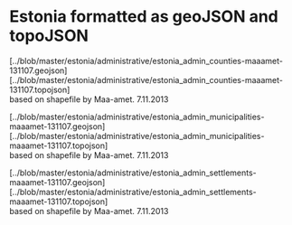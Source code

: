 # Estonia formatted as geoJSON and topoJSON

[../blob/master/estonia/administrative/estonia_admin_counties-maaamet-131107.geojson]  
[../blob/master/estonia/administrative/estonia_admin_counties-maaamet-131107.topojson]  
based on shapefile by Maa-amet. 7.11.2013

[../blob/master/estonia/administrative/estonia_admin_municipalities-maaamet-131107.geojson]  
[../blob/master/estonia/administrative/estonia_admin_municipalities-maaamet-131107.topojson]  
based on shapefile by Maa-amet. 7.11.2013

[../blob/master/estonia/administrative/estonia_admin_settlements-maaamet-131107.geojson]  
[../blob/master/estonia/administrative/estonia_admin_settlements-maaamet-131107.topojson]  
based on shapefile by Maa-amet. 7.11.2013